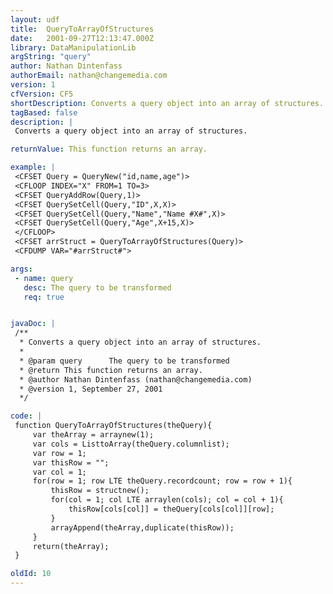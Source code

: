 ```yaml
---
layout: udf
title:  QueryToArrayOfStructures
date:   2001-09-27T12:13:47.000Z
library: DataManipulationLib
argString: "query"
author: Nathan Dintenfass
authorEmail: nathan@changemedia.com
version: 1
cfVersion: CF5
shortDescription: Converts a query object into an array of structures.
tagBased: false
description: |
 Converts a query object into an array of structures.

returnValue: This function returns an array.

example: |
 <CFSET Query = QueryNew("id,name,age")>
 <CFLOOP INDEX="X" FROM=1 TO=3>
 <CFSET QueryAddRow(Query,1)>
 <CFSET QuerySetCell(Query,"ID",X,X)>
 <CFSET QuerySetCell(Query,"Name","Name #X#",X)>
 <CFSET QuerySetCell(Query,"Age",X+15,X)>
 </CFLOOP>
 <CFSET arrStruct = QueryToArrayOfStructures(Query)>
 <CFDUMP VAR="#arrStruct#">

args:
 - name: query
   desc: The query to be transformed
   req: true


javaDoc: |
 /**
  * Converts a query object into an array of structures.
  * 
  * @param query      The query to be transformed 
  * @return This function returns an array. 
  * @author Nathan Dintenfass (nathan@changemedia.com) 
  * @version 1, September 27, 2001 
  */

code: |
 function QueryToArrayOfStructures(theQuery){
     var theArray = arraynew(1);
     var cols = ListtoArray(theQuery.columnlist);
     var row = 1;
     var thisRow = "";
     var col = 1;
     for(row = 1; row LTE theQuery.recordcount; row = row + 1){
         thisRow = structnew();
         for(col = 1; col LTE arraylen(cols); col = col + 1){
             thisRow[cols[col]] = theQuery[cols[col]][row];
         }
         arrayAppend(theArray,duplicate(thisRow));
     }
     return(theArray);
 }

oldId: 10
---
```


